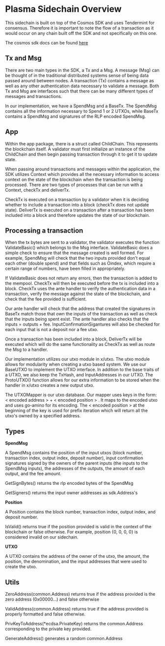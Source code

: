 # Plasma Sidechain Overview

This sidechain is built on top of the Cosmos SDK and uses Tendermint for consensus. Therefore it is important to note the flow of a transaction as it would occur on any chain built off the SDK and not specifically on this one. 

The cosmos sdk docs can be found [here](https://cosmos.network/docs/sdk/overview.html)

## Tx and Msg
There are two main types in the SDK, a Tx and a Msg. A message (Msg) can be thought of in the traditional distributed systems sense of being data passed around between nodes. A transaction (Tx) contains a message as well as any other authentication data necessary to validate a message. Both Tx and Msg are interfaces such that there can be many different types of messages and transactions. 

In our implementation, we have a SpendMsg and a BaseTx. The SpendMsg contains all the information necessary to Spend 1 or 2 UTXOs, while BaseTx contains a SpendMsg and signatures of the RLP encoded SpendMsg.
 
## App
Within the app package, there is a struct called ChildChain. This represents the blockchain itself. A validator must first initialize an instance of the ChildChain and then begin passing transaction through it to get it to update state. 

When passing around transactions and messages within the application, the SDK utilizes Context which provides all the necessary information to access context on the state of the blockchain when the transaction is being processed. There are two types of processes that can be run with a Context, checkTx and deliverTx. 

CheckTx is executed on a transaction by a validator when it is deciding whether to include a transaction into a block (checkTx does not update state). DeliverTx is executed on a transaction after a transaction has been included into a block and therefore updates the state of our blockchain. 

## Processing a transaction 
When the tx bytes are sent to a validator, the validator executes the function ValidateBasic() which belongs to the Msg interface. ValidateBasic does a simple check to ensure that the message created is well formed. For example, SpendMsg will check that the two inputs provided don't equal each other (double spend) and that fields such as Oindex, which require a certain range of numbers, have been filled in appropriately. 

If ValidateBasic does not return any errors, then the transaction is added to the mempool. CheckTx will then be executed before the tx is included into a block. CheckTx uses the ante handler to verify the authentication data in a transaction, verify the message against the state of the blockchain, and check that the fee provided is sufficient. 

Our ante handler will check that the address that created the signatures in BaseTx match those that own the inputs of the transaction as well as check that the inputs being spent exist. The ante handler also checks that the inputs = outputs + fee. InputConfirmationSigantures will also be checked for each input that is not a deposit nor a fee utxo.  

Once a transaction has been included into a block, DeliverTx will be executed which will do the same functionality as CheckTx as well as route the Msg to a handler. 

Our implementation utilizes our utxo module in x/utxo. The utxo module allows for modularity when creating a utxo based system. We use our BaseUTXO to implement the UTXO interface. In addition to the base traits of a UTXO, we also keep the TxHash, and InputAddresses in our UTXO. The ProtoUTXO() function allows for our extra information to be stored when the handler in x/utxo creates a new output utxo.


The UTXOMapper is our utxo database. Our mapper uses keys in the form: < encoded address > + < encoded position > . It maps to the encoded utxo and uses go-amino for its encoding. The < encoded position > at the beginning of the key is used for prefix iteration which will return all the utxo's owned by a specified address. 

## Types

**SpendMsg**

A SpendMsg contains the position of the input utxos (block number, transaction index, output index, deposit number), input confirmation signatures signed by the owners of the parent inputs (the inputs to the SpendMsg inputs), the addresses of the outputs, the amount of each output, and the fee amount. 

GetSignBytes() returns the rlp encoded bytes of the SpendMsg

GetSigners() returns the input owner addresses as sdk.Address's 

**Position**

A Position contains the block number, transaction index, output index, and deposit number.

IsValid() returns true if the position provided is valid in the context of the blockchain or false otherwise. For example, position {0, 0, 0, 0} is considered invalid on our sidechain. 

**UTXO**

A UTXO contains the address of the owner of the utxo, the amount, the position, the denomination,  and the input addresses that were used to create the utxo. 

## Utils

ZeroAddress(common.Address) returns true if the address provided is the zero address (0x00000...) and false otherwise

ValidAddress(common.Address) returns true if the address provided is properly formatted and false otherwise.

PrivKeyToAddress(*ecdsa.PrivateKey) returns the common.Address corresponding to the private key provided.

GenerateAddress() generates a random common.Address

